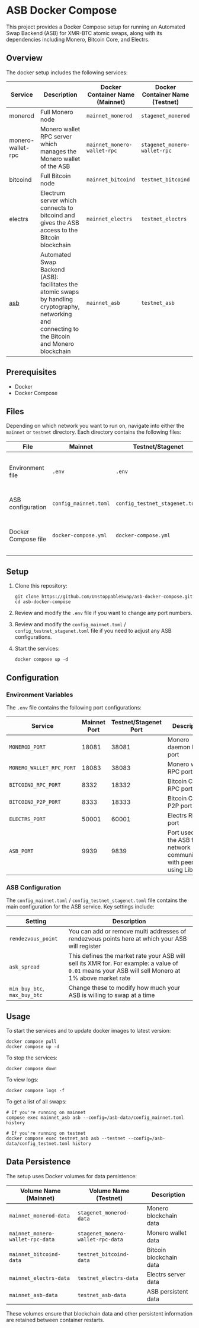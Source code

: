 # ASB Docker Compose

This project provides a Docker Compose setup for running an Automated Swap Backend (ASB) for XMR-BTC atomic swaps, along with its dependencies including Monero, Bitcoin Core, and Electrs.

## Overview

The docker setup includes the following services:

| Service | Description | Docker Container Name (Mainnet) | Docker Container Name (Testnet) |
|---------|-------------|-------------------|-------------------|
| monerod | Full Monero node | `mainnet_monerod` | `stagenet_monerod` |
| monero-wallet-rpc | Monero wallet RPC server which manages the Monero wallet of the ASB | `mainnet_monero-wallet-rpc` | `stagenet_monero-wallet-rpc` |
| bitcoind | Full Bitcoin node | `mainnet_bitcoind` | `testnet_bitcoind` |
| electrs | Electrum server which connects to bitcoind and gives the ASB access to the Bitcoin blockchain | `mainnet_electrs` | `testnet_electrs` |
| [asb](https://github.com/comit-network/xmr-btc-swap/) | Automated Swap Backend (ASB): facilitates the atomic swaps by handling cryptography, networking and connecting to the Bitcoin and Monero blockchain | `mainnet_asb` | `testnet_asb` |

## Prerequisites

- Docker
- Docker Compose

## Files

Depending on which network you want to run on, navigate into either the `mainnet` or `testnet` directory. Each directory contains the following files:

| File | Mainnet | Testnet/Stagenet | Description |
|------|---------|------------------|-------------|
| Environment file | `.env` | `.env` | Contains environment variables for port configurations |
| ASB configuration | `config_mainnet.toml` | `config_testnet_stagenet.toml` | Configuration file for the ASB service |
| Docker Compose file | `docker-compose.yml` | `docker-compose.yml` | Defines the multi-container Docker application |

## Setup

1. Clone this repository:
   ```
   git clone https://github.com/UnstoppableSwap/asb-docker-compose.git
   cd asb-docker-compose
   ```

2. Review and modify the `.env` file if you want to change any port numbers.

3. Review and modify the `config_mainnet.toml` / `config_testnet_stagenet.toml` file if you need to adjust any ASB configurations.

4. Start the services:
   ```
   docker compose up -d
   ```

## Configuration

### Environment Variables

The `.env` file contains the following port configurations:

| Service | Mainnet Port | Testnet/Stagenet Port | Description |
|---------|--------------|------------------------|-------------|
| `MONEROD_PORT` | 18081 | 38081 | Monero daemon RPC port |
| `MONERO_WALLET_RPC_PORT` | 18083 | 38083 | Monero wallet RPC port |
| `BITCOIND_RPC_PORT` | 8332 | 18332 | Bitcoin Core RPC port |
| `BITCOIND_P2P_PORT` | 8333 | 18333 | Bitcoin Core P2P port |
| `ELECTRS_PORT` | 50001 | 60001 | Electrs RPC port |
| `ASB_PORT` | 9939 | 9839 | Port used by the ASB for network communication with peers using Libp2p |

### ASB Configuration

The `config_mainnet.toml` / `config_testnet_stagenet.toml` file contains the main configuration for the ASB service. Key settings include:

| Setting | Description |
|---------|-------------|
| `rendezvous_point` | You can add or remove multi addresses of rendezvous points here at which your ASB will register |
| `ask_spread` | This defines the market rate your ASB will sell its XMR for. For example: a value of `0.01` means your ASB will sell Monero at 1% above market rate |
| `min_buy_btc`, `max_buy_btc` | Change these to modify how much your ASB is willing to swap at a time |

## Usage

To start the services and to update docker images to latest version:
```
docker compose pull
docker compose up -d
```

To stop the services:
```
docker compose down
```

To view logs:
```
docker compose logs -f
```

To get a list of all swaps:
```
# If you're running on mainnet
compose exec mainnet_asb asb --config=/asb-data/config_mainnet.toml history

# If you're running on testnet
docker compose exec testnet_asb asb --testnet --config=/asb-data/config_testnet.toml history
```

## Data Persistence
The setup uses Docker volumes for data persistence:

| Volume Name (Mainnet) | Volume Name (Testnet) | Description |
|-------------|-------------|-------------|
| `mainnet_monerod-data` | `stagenet_monerod-data` | Monero blockchain data |
| `mainnet_monero-wallet-rpc-data` | `stagenet_monero-wallet-rpc-data` | Monero wallet data |
| `mainnet_bitcoind-data` | `testnet_bitcoind-data` | Bitcoin blockchain data |
| `mainnet_electrs-data` | `testnet_electrs-data` | Electrs server data |
| `mainnet_asb-data` | `testnet_asb-data` | ASB persistent data |


These volumes ensure that blockchain data and other persistent information are retained between container restarts.
